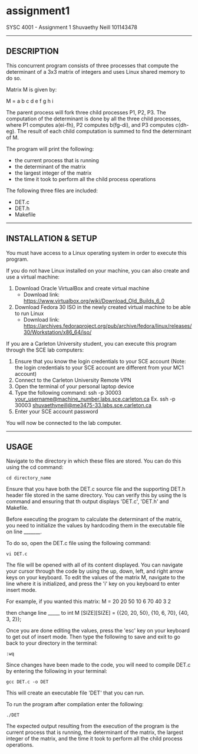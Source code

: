 # assignment1
SYSC 4001 - Assignment 1
Shuvaethy Neill 101143478

--------------------------------------------
DESCRIPTION
--------------------------------------------
This concurrent program consists of three processes that compute the determinant of a 3x3 matrix of integers and uses Linux shared memory to do so. 

Matrix M is given by:

M = a b c
    d e f
    g h i

The parent process will fork three child processes P1, P2, P3. The computation of the determinant is done by all the three child processes, where P1 computes a(ei-fh), P2 computes b(fg-di), and P3 computes c(dh-eg). The result of each child computation is summed to find the determinant of M. 

The program will print the following:
- the current process that is running
- the determinant of the matrix
- the largest integer of the matrix
- the time it took to perform all the child process operations

The following three files are included:  
- DET.c
- DET.h
- Makefile

--------------------------------------------
INSTALLATION & SETUP
--------------------------------------------
You must have access to a Linux operating system in order to execute this program. 

If you do not have Linux installed on your machine, you can also create and use a virtual machine:
1. Download Oracle VirtualBox and create virtual machine
    - Download link: https://www.virtualbox.org/wiki/Download_Old_Builds_6_0
2. Download Fedora 30 ISO in the newly created virtual machine to be able to run Linux
    - Download link: https://archives.fedoraproject.org/pub/archive/fedora/linux/releases/30/Workstation/x86_64/iso/


If you are a Carleton University student, you can execute this program through the SCE lab computers:
1. Ensure that you know the login credentials to your SCE account (Note: the login credentials to your SCE account are different from your MC1 account)
2. Connect to the Carleton University Remote VPN
3. Open the terminal of your personal laptop device
4. Type the following command: ssh -p 30003 your_username@machine_number.labs.sce.carleton.ca
        Ex. ssh -p 30003 shuvaethyneill@me3475-33.labs.sce.carleton.ca
5. Enter your SCE account password

You will now be connected to the lab computer. 

--------------------------------------------
USAGE
--------------------------------------------
Navigate to the directory in which these files are stored. You can do this using the cd command:

    cd directory_name
    
Ensure that you have both the DET.c source file and the supporting DET.h header file stored in the same directory. You can verify this by using the ls command and ensuring that th output displays 'DET.c', 'DET.h' and Makefile. 

Before executing the program to calculate the determinant of the matrix, you need to initialize the values by hardcoding them in the executable file on line _______.

To do so, open the DET.c file using the following command:
    
    vi DET.c
The file will be opened with all of its content displayed. You can navigate your cursor through the code by using the up, down, left, and right arrow keys on your keyboard. To edit the values of the matrix M, navigate to the line where it is initialized, and press the 'i' key on you keyboard to enter insert mode. 

For example, if you wanted this matrix:
M = 20 20 50
    10  6 70
    40  3  2
    
then change line _____ to int M [SIZE][SIZE] = {{20, 20, 50}, {10, 6, 70}, {40, 3, 2}};

Once you are done editing the values,  press the 'esc' key on your keyboard to get out of insert mode. Then type the following to save and exit to go back to your directory in the terminal:

    :wq

Since changes have been made to the code, you will need to compile DET.c by entering the following in your terminal:

    gcc DET.c -o DET
    
This will create an executable file 'DET' that you can run.

To run the program after compilation enter the following:

    ./DET

The expected output resulting from the execution of the program is the current process that is running, the determinant of the matrix, the largest integer of the matrix, and the time it took to perform all the child process operations.
